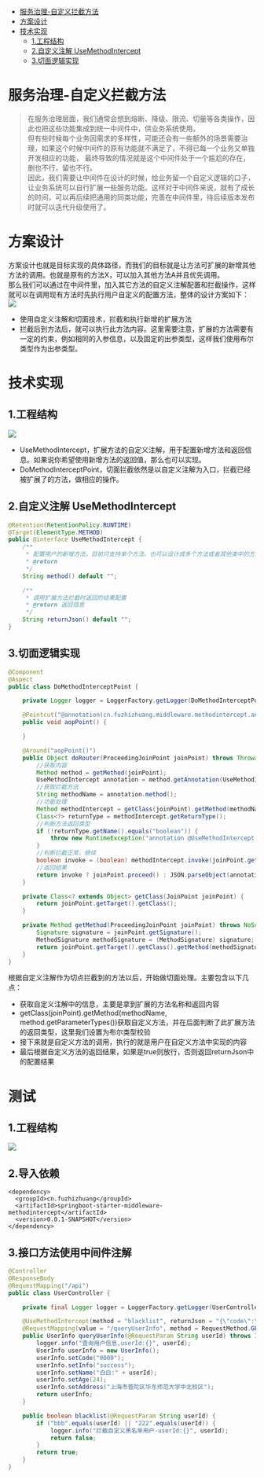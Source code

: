 <!-- TOC -->
* [服务治理-自定义拦截方法](#服务治理-自定义拦截方法)
* [方案设计](#方案设计)
* [技术实现](#技术实现)
  * [1.工程结构](#1工程结构)
  * [2.自定义注解 UseMethodIntercept](#2自定义注解-usemethodintercept)
  * [3.切面逻辑实现](#3切面逻辑实现)
<!-- TOC -->

# 服务治理-自定义拦截方法
>在服务治理层面，我们通常会想到熔断、降级、限流、切量等各类操作，因此也把这些功能集成到统一中间件中，供业务系统使用。<br>
> 但有些时候每个业务因需求的多样性，可能还会有一些额外的场景需要治理，如果这个时候中间件的原有功能就不满足了，不得已每一个业务又单独开发相应的功能，
> 最终导致的情况就是这个中间件处于一个尴尬的存在，删也不行，留也不行。<br>
> 因此，我们需要让中间件在设计的时候，给业务留一个自定义逻辑的口子，让业务系统可以自行扩展一些服务功能。这样对于中间件来说，就有了成长的时间，可以再后续把通用的同类功能，完善在中间件里，待后续版本发布时就可以迭代升级使用了。

# 方案设计
方案设计也就是目标实现的具体路径，而我们的目标就是让方法可扩展的新增其他方法的调用。也就是原有的方法X，可以加入其他方法A并且优先调用。<br>
那么我们可以通过在中间件里，加入其它方法的自定义注解配置和拦截操作，这样就可以在调用现有方法时先执行用户自定义的配置方法，整体的设计方案如下：<br>
<img src="https://raw.githubusercontent.com/zhuangfuzhi/notes-images/main/imgs/image-20231026230516583.png">
* 使用自定义注解和切面技术，拦截和执行新增的扩展方法
* 拦截后到方法后，就可以执行此方法内容。这里需要注意，扩展的方法需要有一定的约束，例如相同的入参信息，以及固定的出参类型，这样我们使用布尔类型作为出参类型。

# 技术实现
## 1.工程结构
<img src="https://raw.githubusercontent.com/zhuangfuzhi/notes-images/main/imgs/image-20231026231147427.png">

* UseMethodIntercept，扩展方法的自定义注解，用于配置新增方法和返回信息。如果说你希望使用新增方法的返回值，那么也可以实现。
* DoMethodInterceptPoint，切面拦截依然是以自定义注解为入口，拦截已经被扩展了的方法，做相应的操作。

## 2.自定义注解 UseMethodIntercept
```java
@Retention(RetentionPolicy.RUNTIME)
@Target(ElementType.METHOD)
public @interface UseMethodIntercept {
    /**
     * 配置用户的新增方法，目前只支持单个方法，也可以设计成多个方法或者其他类中的方法
     * @return
     */
    String method() default "";

    /**
     * 调用扩展方法拦截时返回的结果配置
     * @return 返回信息
     */
    String returnJson() default "";
}

```

## 3.切面逻辑实现
```java
@Component
@Aspect
public class DoMethodInterceptPoint {

    private Logger logger = LoggerFactory.getLogger(DoMethodInterceptPoint.class);

    @Pointcut("@annotation(cn.fuzhizhuang.middleware.methodintercept.annotation.UseMethodIntercept)")
    public void aopPoint() {

    }

    @Around("aopPoint()")
    public Object doRouter(ProceedingJoinPoint joinPoint) throws Throwable {
        //获取内容
        Method method = getMethod(joinPoint);
        UseMethodIntercept annotation = method.getAnnotation(UseMethodIntercept.class);
        //获取拦截方法
        String methodName = annotation.method();
        //功能处理
        Method methodIntercept = getClass(joinPoint).getMethod(methodName, method.getParameterTypes());
        Class<?> returnType = methodIntercept.getReturnType();
        //判断方法返回类型
        if (!returnType.getName().equals("boolean")) {
            throw new RuntimeException("annotation @UseMethodIntercept set method:" + methodName + "returnType is not boolean");
        }
        //判断拦截正常，继续
        boolean invoke = (boolean) methodIntercept.invoke(joinPoint.getThis(), joinPoint.getArgs());
        //返回结果
        return invoke ? joinPoint.proceed() : JSON.parseObject(annotation.returnJson(), method.getReturnType());
    }

    private Class<? extends Object> getClass(JoinPoint joinPoint) {
        return joinPoint.getTarget().getClass();
    }

    private Method getMethod(ProceedingJoinPoint joinPoint) throws NoSuchMethodException {
        Signature signature = joinPoint.getSignature();
        MethodSignature methodSignature = (MethodSignature) signature;
        return joinPoint.getTarget().getClass().getMethod(methodSignature.getName(), methodSignature.getParameterTypes());
    }
}

```

根据自定义注解作为切点拦截到的方法以后，开始做切面处理。主要包含以下几点：
* 获取自定义注解中的信息，主要是拿到扩展的方法名称和返回内容
* getClass(joinPoint).getMethod(methodName, method.getParameterTypes())获取自定义方法，并在后面判断了此扩展方法的返回类型，这里我们设置为布尔类型校验
* 接下来就是自定义方法的调用，执行的就是用户在自定义方法中实现的内容
* 最后根据自定义方法的返回结果，如果是true则放行，否则返回returnJson中的配置结果

# 测试
## 1.工程结构
<img src="https://raw.githubusercontent.com/zhuangfuzhi/notes-images/main/imgs/image-20231026232927571.png">

## 2.导入依赖
```
<dependency>
  <groupId>cn.fuzhizhuang</groupId>
  <artifactId>springboot-starter-middleware-methodintercept</artifactId>
  <version>0.0.1-SNAPSHOT</version>
</dependency>
```
## 3.接口方法使用中间件注解
```java
@Controller
@ResponseBody
@RequestMapping("/api")
public class UserController {

    private final Logger logger = LoggerFactory.getLogger(UserController.class);

    @UseMethodIntercept(method = "blacklist", returnJson = "{\"code\":\"1111\",\"info\":\"自定义拦截方法，不允许访问!\"}")
    @RequestMapping(value = "/queryUserInfo", method = RequestMethod.GET)
    public UserInfo queryUserInfo(@RequestParam String userId) throws InterruptedException {
        logger.info("查询用户信息,userId:{}", userId);
        UserInfo userInfo = new UserInfo();
        userInfo.setCode("0000");
        userInfo.setInfo("success");
        userInfo.setName("白白:" + userId);
        userInfo.setAge(24);
        userInfo.setAddress("上海市普陀区华东师范大学中北校区");
        return userInfo;
    }

    public boolean blacklist(@RequestParam String userId) {
        if ("bbb".equals(userId) || "222".equals(userId)) {
            logger.info("拦截自定义黑名单用户-userId:{}", userId);
            return false;
        }
        return true;
    }
}

```